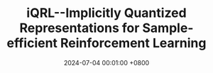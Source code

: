 ---
title:          "iQRL--Implicitly Quantized Representations for Sample-efficient Reinforcement Learning"
date:           2024-07-04 00:01:00 +0800
selected:       true
pub:            "International Conference on Machine Learning, Workshop (ICML Workshop)"
pub_date:       "2024"
# abstract: >-
#   Photo by Thomas Renaud on Unsplash. Lorem ipsum dolor sit amet, consectetur adipiscing elit, sed do eiusmod tempor incididunt ut labore et dolore magna aliqua. Ut enim ad minim veniam, quis nostrud exercitation ullamco laboris nisi ut aliquip ex ea commodo consequat.
cover:          /assets/images/covers/iQRL.png
authors:
- Aidan Scannell
- Kalle Kujanpää
- Yi Zhao
- Mohammadreza Nakhaei
- Arno Solin
- Joni Pajarinen
links:
  Paper: https://arxiv.org/abs/2406.02696
---